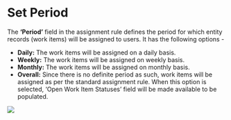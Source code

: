 # Set Period

The **‘Period’** field in the assignment rule defines the period for which entity records (work items) will be assigned to users. It has the following options -&#x20;

* **Daily:** The work items will be assigned on a daily basis.&#x20;
* **Weekly:** The work items will be assigned on weekly basis.&#x20;
* **Monthly:** The work items will be assigned on monthly basis.&#x20;
* **Overall:** Since there is no definite period as such, work items will be assigned as per the standard assignment rule. When this option is selected, ‘Open Work Item Statuses’ field will be made available to be populated.

![](<../../.gitbook/assets/Round Robin\_Lead\_2 (1).png>)
